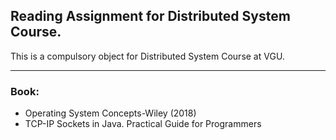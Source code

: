 ## Reading Assignment for Distributed System Course.

This is a compulsory object for Distributed System Course at VGU.

***

### Book:
- Operating System Concepts-Wiley (2018)
- TCP-IP Sockets in Java. Practical Guide for Programmers
